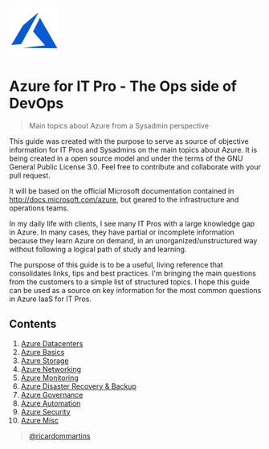 ![Azure Logo](/images/azure-logo.png)

# Azure for IT Pro - The Ops side of DevOps
>Main topics about Azure from a Sysadmin perspective 

This guide was created with the purpose to serve as source of objective information for IT Pros and Sysadmins on the main topics about Azure. It is being created in a open source model and under the terms of the GNU General Public License 3.0. Feel free to contribute and collaborate with your pull request.

It will be based on the official Microsoft documentation contained in http://docs.microsoft.com/azure, but geared to the infrastructure and operations teams.

In my daily life with clients, I see many IT Pros with a large knowledge gap in Azure. In many cases, they have partial or incomplete information because they learn Azure on demand, in an unorganized/unstructured way without following a logical path of study and learning.

The purspose of this guide is to be a useful, living reference that consolidates links, tips and best practices. I'm bringing the main questions from the customers to a simple list of structured topics. I hope this guide can be used as a source on key information for the most common questions in Azure IaaS for IT Pros.

## Contents

1. [Azure Datacenters](guide/datacenters.md)
2. [Azure Basics](guide/basics.md)
3. [Azure Storage](guide/storage.md)
4. [Azure Networking](guide/networking.md)
5. [Azure Monitoring](guide/monitoring.md)
6. [Azure Disaster Recovery & Backup](guide/disasterrecovery.md)
7. [Azure Governance](guide/governance.md)
8. [Azure Automation](guide/automation.md)
9. [Azure Security](guide/security.md)
10. [Azure Misc](guide/misc.md)


> [@ricardommartins](http://twitter.com/ricardommartins)



